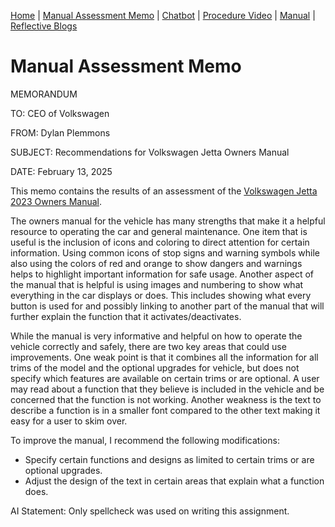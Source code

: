 [Home](index.md) | [Manual Assessment Memo](manual_assessment_memo.md) | [Chatbot](chatbot.md) | [Procedure Video](procedure_video.md) | [Manual](manual.md) | [Reflective Blogs](reflective_blogs.md) 

# Manual Assessment Memo

MEMORANDUM

TO: CEO of Volkswagen

FROM: Dylan Plemmons

SUBJECT: Recommendations for Volkswagen Jetta Owners Manual

DATE: February 13, 2025


This memo contains the results of an assessment of the [Volkswagen Jetta 2023 Owners Manual](https://www.manua.ls/volkswagen/jetta-2023/manual).


The owners manual for the vehicle has many strengths that make it a helpful resource to operating the car and general maintenance. One item that is useful is the inclusion of icons and coloring to direct attention for certain information. Using common icons of stop signs and warning symbols while also using the colors of red and orange to show dangers and warnings helps to highlight important information for safe usage. Another aspect of the manual that is helpful is using images and numbering to show what everything in the car displays or does. This includes showing what every button is used for and possibly linking to another part of the manual that will further explain the function that it activates/deactivates.  


While the manual is very informative and helpful on how to operate the vehicle correctly and safely, there are two key areas that could use improvements. One weak point is that it combines all the information for all trims of the model and the optional upgrades for vehicle, but does not specify which features are available on certain trims or are optional. A user may read about a function that they believe is included in the vehicle and be concerned that the function is not working. Another weakness is the text to describe a function is in a smaller font compared to the other text making it easy for a user to skim over.


To improve the manual, I recommend the following modifications:

- Specify certain functions and designs as limited to certain trims or are optional upgrades.
- Adjust the design of the text in certain areas that explain what a function does.

AI Statement: Only spellcheck was used on writing this assignment.
